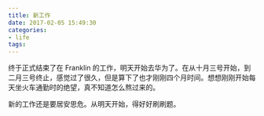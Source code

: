 ```yaml
---
title: 新工作
date: 2017-02-05 15:49:30
categories:
- life
tags:
---
```


终于正式结束了在 Franklin 的工作，明天开始去华为了。在从十月三号开始，到二月三号终止，感觉过了很久，但是算下了也才刚刚四个月时间。想想刚刚开始每天坐火车通勤时的绝望，真不知道怎么熬过来的。

新的工作还是要居安思危。从明天开始，得好好刷刷题。
